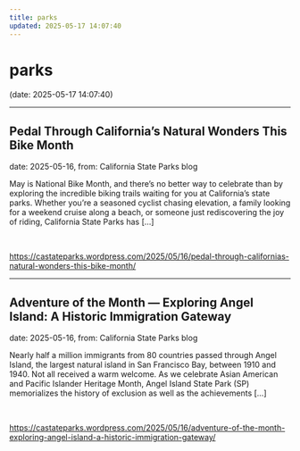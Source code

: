 ```yaml
---
title: parks
updated: 2025-05-17 14:07:40
---
```


# parks

(date: 2025-05-17 14:07:40)

---

## Pedal Through California’s Natural Wonders This Bike Month

date: 2025-05-16, from: California State Parks blog

May is National Bike Month, and there’s no better way to celebrate than by exploring the incredible biking trails waiting for you at California’s state parks. Whether you’re a seasoned cyclist chasing elevation, a family looking for a weekend cruise along a beach, or someone just rediscovering the joy of riding, California State Parks has [&#8230;] 

<br> 

<https://castateparks.wordpress.com/2025/05/16/pedal-through-californias-natural-wonders-this-bike-month/>

---

## Adventure of the Month — Exploring Angel Island: A Historic Immigration Gateway

date: 2025-05-16, from: California State Parks blog

Nearly half a million immigrants from 80 countries passed through Angel Island, the largest natural island in San Francisco Bay, between 1910 and 1940. Not all received a warm welcome. As we celebrate Asian American and Pacific Islander Heritage Month, Angel Island State Park (SP) memorializes the history of exclusion as well as the achievements [&#8230;] 

<br> 

<https://castateparks.wordpress.com/2025/05/16/adventure-of-the-month-exploring-angel-island-a-historic-immigration-gateway/>

